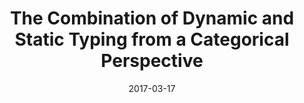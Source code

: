 ---
type: draft
authors:
  - Harley Eades III
  - Michael Townsend
title: "The Combination of Dynamic and Static Typing from a Categorical Perspective"
journal: "Mathematical Foundations of Programming Semantics XXXIII"
note: "<strong>Under review:</strong> March 17, 2017"
date: 2017-03-17
resource:
  type: pdf
  pdf-url: includes/pubs/MFPS17-Submission.pdf
---